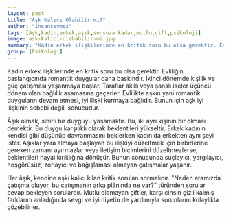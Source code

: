 ```yaml
---
layout: post
title: "Aşk Kalıcı Olabilir mi?"
author: "insansevmez"
tags: [Aşk,kadın,erkek,aşık,sonsuza kadar,mutlu,çift,psikoloji]
image: ask-kalici-olababilir-mi.jpg
summary: "Kadın erkek ilişkilerinde en kritik soru bu olsa gerektir. Evliliğin başlangıcında romantik duygular daha baskındır. İkinci dönemde kişilik ve güç çatışması yaşanmaya başlar. Taraflar akıllı veya şanslı iseler üçüncü dönem olan bağlılık aşamasına geçerler. Evlilikte aşkın yani romantik duyguların devam etmesi, iyi ilişki kurmaya bağlıdır. Bunun için aşk iyi ilişkinin sebebi değil, sonucudur."
group: [Psikoloji]
---
```


Kadın erkek ilişkilerinde en kritik soru bu olsa gerektir. Evliliğin başlangıcında romantik duygular daha baskındır. İkinci dönemde kişilik ve güç çatışması yaşanmaya başlar. Taraflar akıllı veya şanslı iseler üçüncü dönem olan bağlılık aşamasına geçerler. Evlilikte aşkın yani romantik duyguların devam etmesi, iyi ilişki kurmaya bağlıdır. Bunun için aşk iyi ilişkinin sebebi değil, sonucudur.

Âşık olmak, sihirli bir duyguyu yaşamaktır. Bu, iki ayrı kişinin bir olması demektir. Bu duygu karşılıklı olarak beklentileri yükseltir. Erkek kadının kendisi gibi düşünüp davranmasını beklerken kadın da erkekten aynı şeyi ister. Aşıklar yara almaya başlayan bu ilişkiyi düzeltmek için birbirlerine gereken zamanı ayırmazlar veya iletişim biçimlerini düzeltmezlerse, beklentileri hayal kırıklığına dönüşür. Bunun sonucunda suçlayıcı, yargılayıcı, hoşgörüsüz, zorlayıcı ve bağışlaması olmayan çatışmalar yaşanır.

Her âşık, kendine aşkı kalıcı kılan kritik sorulan sormalıdır. "Neden aramızda çatışma oluyor, bu çatışmanın arka plânında ne var?" türünden sorular cevap bekleyen sorulardır. Mutlu olamayan çiftler, karşı cinsin gizli kalmış farklarını anladığında sevgi ve iyi niyetin de yardımıyla sorunlarını kolaylıkla çözebilirler. 